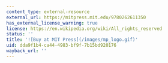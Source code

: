 ```yaml
---
content_type: external-resource
external_url: https://mitpress.mit.edu/9780262611350
has_external_license_warning: true
license: https://en.wikipedia.org/wiki/All_rights_reserved
status: ''
title: '![Buy at MIT Press](/images/mp_logo.gif)'
uid: dda9f1b4-ca44-4983-bf9f-7b15bd920176
wayback_url: ''
---
```

